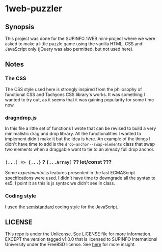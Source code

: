 # 1web-puzzler

## Synopsis

This project was done for the SUPINFO 1WEB mini-project where we were asked to
make a little puzzle game using the vanilla HTML, CSS and JavaScript only
(jQuery was also permitted, but not used here).

## Notes

### The CSS

The CSS style used here is strongly inspired from the philosophy of functional
CSS and Tachyons CSS library's works. It was something I wanted to try out, as
it seems that it was gaining popularity for some time now.

### dragndrop.js

In this file a little set of functions I wrote that can be revised to build a
very minimalistic drag and drop library. All the functionalities I wanted to
implement didn't make it but the idea is here. An example of the things I didn't
have time to add is the `drop-anchor--swap-elements` class that swap two
elements when a draggable want to tie to an already full drop anchor.

### `(...) => {...}` ? `[...Array]` ?? let/const ???

Some _experimental_ js features presented in the last ECMAScript specifications
were used. I didn't have time to downgrade all the syntax to es5. I point it as
this is js syntax we didn't see in class.

### Coding style

I used the [semistandard][sms] coding style for the JavaScript.

## LICENSE

This repo is under the Unlicense. See LICENSE file for more information.  
EXCEPT the version tagged v1.0.0 that is licensed to SUPINFO International
University under the FreeBSD license. See [here][freebsd] for more insight.

[freebsd]: https://en.wikipedia.org/wiki/BSD_licenses#2-clause
[sms]: https://github.com/Flet/semistandard
